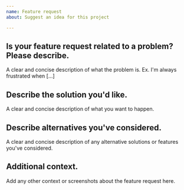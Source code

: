 ```yaml
---
name: Feature request
about: Suggest an idea for this project

---
```


## Is your feature request related to a problem? Please describe.

A clear and concise description of what the problem is. Ex. I'm always frustrated when [...]

## Describe the solution you'd like.

A clear and concise description of what you want to happen.

## Describe alternatives you've considered.

A clear and concise description of any alternative solutions or features you've considered.

## Additional context.

Add any other context or screenshots about the feature request here.
